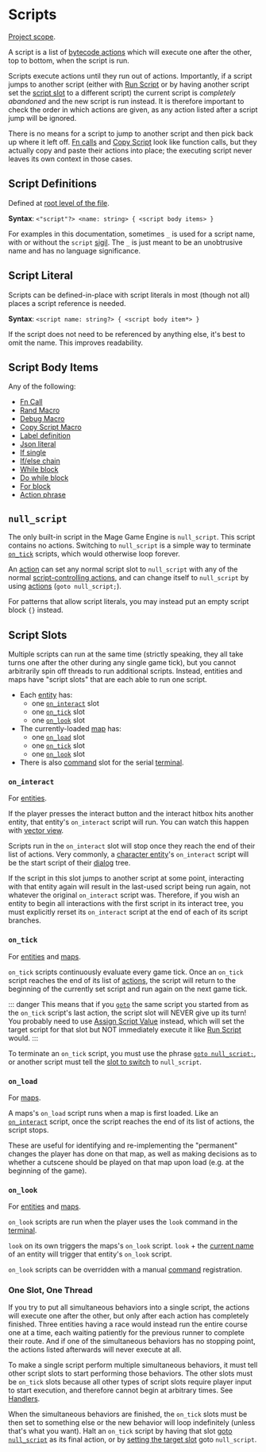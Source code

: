 # Scripts

[Project scope](syntax_scopes#project-scope).

A script is a list of [bytecode actions](actions) which will execute one after the other, top to bottom, when the script is run.

Scripts execute actions until they run out of actions. Importantly, if a script jumps to another script (either with [Run Script](actions#run-script) or by having another script set the [script slot](#script-slots) to a different script) the current script is *completely abandoned* and the new script is run instead. It is therefore important to check the order in which actions are given, as any action listed after a script jump will be ignored.

There is no means for a script to jump to another script and then pick back up where it left off. [Fn calls](fns#fn-call) and [Copy Script](macros#copy-script) look like function calls, but they actually copy and paste their actions into place; the executing script never leaves its own context in those cases.

## Script Definitions

Defined at [root level of the file](syntax_scopes#syntax-contexts).

**Syntax**: `<"script"?> <name: string> { <script body items> }`

For examples in this documentation, sometimes `_` is used for a script name, with or without the `script` [sigil](identifiers#sigils). The `_` is just meant to be an unobtrusive name and has no language significance.

## Script Literal

Scripts can be defined-in-place with script literals in most (though not all) places a script reference is needed.

**Syntax**: `<script name: string?> { <script body item*> }`

If the script does not need to be referenced by anything else, it's best to omit the name. This improves readability.

## Script Body Items

Any of the following:

- [Fn Call](fns#fn-call)
- [Rand Macro](macros#rand)
- [Debug Macro](macros#debug)
- [Copy Script Macro](macros#copy-script)
- [Label definition](script_control_flow#label-definitions)
- [Json literal](json_literals)
- [If single](script_control_flow#if-single)
- [If/else chain](script_control_flow#if--else-chain)
- [While block](script_control_flow#while-block)
- [Do while block](script_control_flow#do-while-block)
- [For block](script_control_flow#for-block)
- [Action phrase](actions)

## `null_script`

The only built-in script in the Mage Game Engine is `null_script`. This script contains no actions. Switching to `null_script` is a simple way to terminate [`on_tick`](scripts#on_tick) scripts, which would otherwise loop forever.

An [action](actions) can set any normal script slot to `null_script` with any of the normal [script-controlling actions](actions#script-control), and can change itself to `null_script` by using [actions](actions#run-script)  (`goto null_script;`).

For patterns that allow script literals, you may instead put an empty script block `{}` instead.

## Script Slots

Multiple scripts can run at the same time (strictly speaking, they all take turns one after the other during any single game tick), but you cannot arbitrarily spin off threads to run additional scripts. Instead, entities and maps have "script slots" that are each able to run one script.

- Each [entity](entities) has:
	- one [`on_interact`](#on_interact) slot
	- one [`on_tick`](#on_tick) slot
	- one [`on_look`](#on_look) slot
- The currently-loaded [map](maps) has:
	- one [`on_load`](#on_load) slot
	- one [`on_tick`](#on_tick) slot
	- one [`on_look`](#on_look) slot
- There is also [command](commands) slot for the serial [terminal](terminal).

### `on_interact`

For [entities](entities).

If the player presses the interact button and the interact hitbox hits another entity, that entity's `on_interact` script will run. You can watch this happen with [vector view](debug_tools#vector-view).

Scripts run in the `on_interact` slot will stop once they reach the end of their list of actions. Very commonly, a [character entity](entity_types#character-entity)'s `on_interact` script will be the start script of their [dialog](dialogs) tree.

If the script in this slot jumps to another script at some point, interacting with that entity again will result in the last-used script being run again, not whatever the original `on_interact` script was. Therefore, if you wish an entity to begin all interactions with the first script in its interact tree, you must explicitly rerset its `on_interact` script at the end of each of its script branches.

### `on_tick`

For [entities](entities) and [maps](maps).

`on_tick` scripts continuously evaluate every game tick. Once an `on_tick` script reaches the end of its list of [actions](actions), the script will return to the beginning of the currently set script and run again on the next game tick.

::: danger
This means that if you [`goto`](actions#run-script) the same script you started from as the `on_tick` script's last action, the script slot will NEVER give up its turn! You probably need to use [Assign Script Value](actions#assign-script-value) instead, which will set the target script for that slot but NOT immediately execute it like [Run Script](actions#run-script) would.
:::

To terminate an `on_tick` script, you must use the phrase [`goto null_script;`](actions#run-script), or another script must tell the [slot to switch](actions#assign-script-value) to `null_script`.

### `on_load`

For [maps](maps).

A maps's `on_load` script runs when a map is first loaded. Like an [`on_interact`](scripts#on_interact) script, once the script reaches the end of its list of actions, the script stops.

These are useful for identifying and re-implementing the "permanent" changes the player has done on that map, as well as making decisions as to whether a cutscene should be played on that map upon load (e.g. at the beginning of the game).

### `on_look`

For [entities](entities) and [maps](maps).

`on_look` scripts are run when the player uses the `look` command in the [terminal](terminal).

`look` on its own triggers the maps's `on_look` script. `look` + the [current name](state#printing-current-values) of an entity will trigger that entity's `on_look` script.

`on_look` scripts can be overridden with a manual [command](commands) registration.

### One Slot, One Thread

If you try to put all simultaneous behaviors into a single script, the actions will execute one after the other, but only after each action has completely finished. Three entities having a race would instead run the entire course one at a time, each waiting patiently for the previous runner to complete their route. And if one of the simultaneous behaviors has no stopping point, the actions listed afterwards will never execute at all.

To make a single script perform multiple simultaneous behaviors, it must tell other script slots to start performing those behaviors. The other slots must be `on_tick` slots because all other types of script slots require player input to start execution, and therefore cannot begin at arbitrary times. See [Handlers](handlers).

When the simultaneous behaviors are finished, the `on_tick` slots must be then set to something else or the new behavior will loop indefinitely (unless that's what you want). Halt an `on_tick` script by having that slot [goto](actions#run-script) [`null_script`](#null_script) as its final action, or by [setting the target slot](actions#assign-script-value) goto `null_script`.
